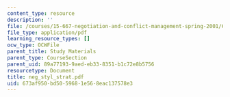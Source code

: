 ```yaml
---
content_type: resource
description: ''
file: /courses/15-667-negotiation-and-conflict-management-spring-2001/673af950bd5059681e568eac137578e3_neg_styl_strat.pdf
file_type: application/pdf
learning_resource_types: []
ocw_type: OCWFile
parent_title: Study Materials
parent_type: CourseSection
parent_uid: 89a77193-9aed-eb33-8351-b1c72e8b5756
resourcetype: Document
title: neg_styl_strat.pdf
uid: 673af950-bd50-5968-1e56-8eac137578e3
---
```


